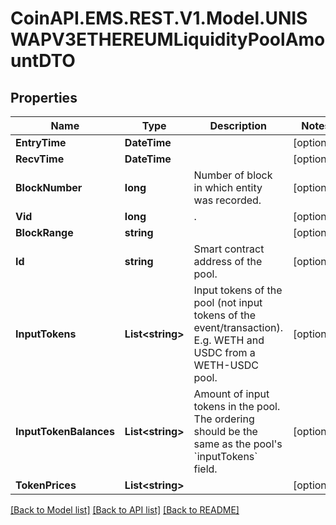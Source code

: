 
# CoinAPI.EMS.REST.V1.Model.UNISWAPV3ETHEREUMLiquidityPoolAmountDTO

## Properties

Name | Type | Description | Notes
------------ | ------------- | ------------- | -------------
**EntryTime** | **DateTime** |  | [optional] 
**RecvTime** | **DateTime** |  | [optional] 
**BlockNumber** | **long** | Number of block in which entity was recorded. | [optional] 
**Vid** | **long** | . | [optional] 
**BlockRange** | **string** |  | [optional] 
**Id** | **string** | Smart contract address of the pool. | [optional] 
**InputTokens** | **List&lt;string&gt;** | Input tokens of the pool (not input tokens of the event/transaction). E.g. WETH and USDC from a WETH-USDC pool. | [optional] 
**InputTokenBalances** | **List&lt;string&gt;** | Amount of input tokens in the pool. The ordering should be the same as the pool&#39;s &#x60;inputTokens&#x60; field. | [optional] 
**TokenPrices** | **List&lt;string&gt;** |  | [optional] 

[[Back to Model list]](../README.md#documentation-for-models)
[[Back to API list]](../README.md#documentation-for-api-endpoints)
[[Back to README]](../README.md)

